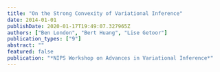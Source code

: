 ```yaml
---
title: "On the Strong Convexity of Variational Inference"
date: 2014-01-01
publishDate: 2020-01-17T19:49:07.327965Z
authors: ["Ben London", "Bert Huang", "Lise Getoor"]
publication_types: ["9"]
abstract: ""
featured: false
publication: "*NIPS Workshop on Advances in Variational Inference*"
---
```


